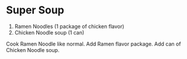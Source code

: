 # Super Soup

1. Ramen Noodles (1 package of chicken flavor)
2. Chicken Noodle soup (1 can)

Cook Ramen Noodle like normal.
Add Ramen flavor package.
Add can of Chicken Noodle soup.
